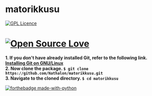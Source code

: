 # matorikkusu

[![GPL Licence](https://badges.frapsoft.com/os/gpl/gpl-150x33.png?v=103)](https://opensource.org/licenses/GPL-3.0/)

[![Open Source Love](https://badges.frapsoft.com/os/v2/open-source-175x29.png?v=103)](https://github.com/ellerbrock/open-source-badges/)
========================================================================================================================================

**1. If you don't have already installed Git, refer to the following link. [Installing Git on GNU/Linux](https://git-scm.com/book/en/v2/Getting-Started-Installing-Git)**  
**2. Now clone the package. `$ git clone https://github.com/Nathalon/matorikkusu.git`**  
**3. Navigate to the cloned directory. `$ cd matorikkusu`**  

[![forthebadge made-with-python](http://ForTheBadge.com/images/badges/made-with-python.svg)](https://www.python.org/)
